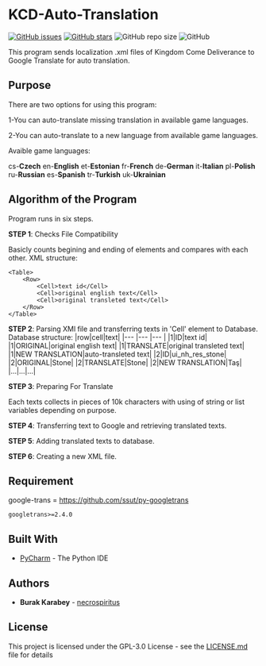 # KCD-Auto-Translation
[![GitHub issues](https://img.shields.io/github/issues/necrospiritus/KCD-Auto-Translation?style=plastic)](https://github.com/necrospiritus/KCD-Auto-Translation/issues)
[![GitHub stars](https://img.shields.io/github/stars/necrospiritus/KCD-Auto-Translation?style=plastic)](https://github.com/necrospiritus/KCD-Auto-Translation/stargazers)
![GitHub repo size](https://img.shields.io/github/repo-size/necrospiritus/KCD-Auto-Translation?style=plastic)
![GitHub](https://img.shields.io/github/license/necrospiritus/KCD-Auto-Translation?style=plastic)

This program sends localization .xml files of Kingdom Come Deliverance to Google Translate for auto translation.

## Purpose

There are two options for using this program:

1-You can auto-translate missing translation in available game languages.

2-You can auto-translate to a new language from available game languages.

Avaible game languages:

cs-**Czech**
en-**English**
et-**Estonian**
fr-**French**
de-**German**
it-**Italian**
pl-**Polish**
ru-**Russian**
es-**Spanish**
tr-**Turkish**
uk-**Ukrainian**

## Algorithm of the Program

Program runs in six steps.

**STEP 1**: Checks File Compatibility

Basicly counts begining and ending of elements and compares with each other. XML structure: 
	
	<Table>
		<Row>
			<Cell>text id</Cell>
			<Cell>original english text</Cell>
			<Cell>original transleted text</Cell>
		</Row>
	</Table>

**STEP 2**: Parsing XMl file and transferring texts in 'Cell' element to Database.
	Database structure:
	|row|cell|text|
|--- |--- |--- |
|1|ID|text id|
|1|ORIGINAL|original english text|
|1|TRANSLATE|original transleted text|
|1|NEW TRANSLATION|auto-transleted text|
|2|ID|ui_nh_res_stone|
|2|ORIGINAL|Stone|
|2|TRANSLATE|Stone|
|2|NEW TRANSLATION|Taş|
|...|...|...|

**STEP 3**: Preparing For Translate

Each texts collects in pieces of 10k characters with using of string or list variables depending on purpose.

**STEP 4**: Transferring text to Google and retrieving translated texts.

**STEP 5**: Adding translated texts to database.

**STEP 6**: Creating a new XML file.
## Requirement

google-trans = https://github.com/ssut/py-googletrans

```
googletrans>=2.4.0
```

## Built With

* [PyCharm](https://www.jetbrains.com/pycharm/) - The Python IDE

## Authors

* **Burak Karabey** - [necrospiritus](https://github.com/necrospiritus)

## License

This project is licensed under the GPL-3.0 License - see the [LICENSE.md](LICENSE.md) file for details



